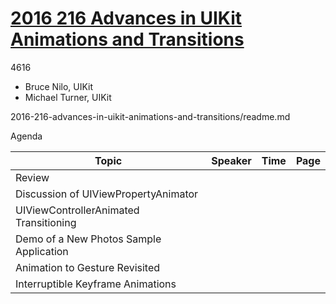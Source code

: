 

# [2016 216 Advances in UIKit Animations and Transitions](https://developer.apple.com/videos/play/wwdc2016/216)


4616

- Bruce Nilo, UIKit
- Michael Turner, UIKit

2016-216-advances-in-uikit-animations-and-transitions/readme.md


Agenda

Topic|Speaker|Time|Page
---|---|---|---
Review|
Discussion of UIViewPropertyAnimator| 
UIViewControllerAnimated Transitioning|
Demo of a New Photos Sample Application|
Animation to Gesture Revisited|
Interruptible Keyframe Animations|

